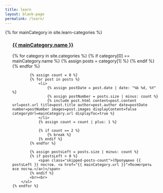 ```yaml
---
title: learn
layout: blank-page
permalink: /learn/
---
```


<div>
    {% for mainCategory in site.learn-categories %}
        <ul class="posts-list">
            <a href="{{ mainCategory.url }}"><h3>{{ mainCategory.name }}</h3></a>
            {% for category in site.categories %}
                {% if category[0] == mainCategory.name %}
                    {% assign posts = category[1] %}
                {% endif %}
            {% endfor %}

            {% assign count = 0 %}
            {% for post in posts %}
                <li>
                    {% assign postDate = post.date | date: "%b %d, %Y" %}
                    {% assign postNumber = posts.size | minus: count %}
                    {% include post.html content=post.content url=post.url title=post.title author=post.author date=postDate number=postNumber images=post.images displayContent=false categoryUrl=mainCategory.url displayToc=true %}
                </li>
                {% assign count = count | plus: 1 %}

                {% if count == 2 %}
                    {% break %}
                {% endif %}
            {% endfor %}

            {% assign postsLeft = posts.size | minus: count %}
            {% if postsLeft > 0 %}
                <span class="skipped-posts-count">(Пропущено {{ postsLeft }} постов. <a href="{{ mainCategory.url }}">Посмотреть все посты.</a>)</span>
            {% endif %}
            <br><br>
        </ul>
    {% endfor %}
</div>
